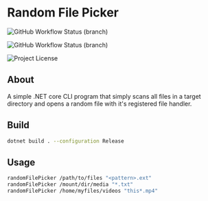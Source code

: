 # Random File Picker

![GitHub Workflow Status (branch)](https://img.shields.io/actions/github/workflow/status/EverAzureRest/randomFilePicker/Build/dev?label=devbuild&style=plastic)

![GitHub Workflow Status (branch)](https://img.shields.io/actions/github/workflow/status/EverAzureRest/randomFilePicker/Build/main?label=production%20build&style=plastic)

![Project License](https://img.shields.io/badge/license-MIT-blue)

## About

A simple .NET core CLI program that simply scans all files in a target directory and opens a random file with it's registered file handler.

## Build

```bash
dotnet build . --configuration Release
```

## Usage

```bash
randomFilePicker /path/to/files "<pattern>.ext"
randomFilePicker /mount/dir/media "*.txt"
randomFilePicker /home/myfiles/videos "this*.mp4"
```
